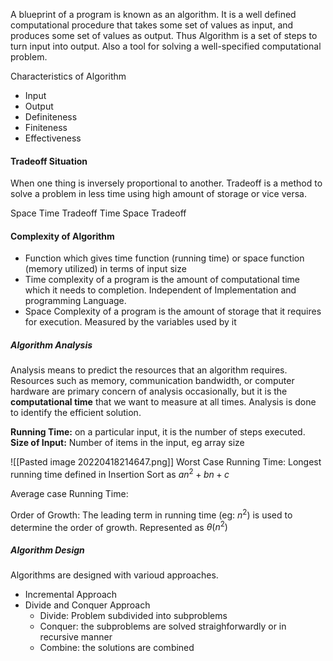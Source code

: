 A blueprint of a program is known as an algorithm.
It is a well defined computational procedure that takes some set of values as input, and produces some set of values as output. Thus Algorithm is a set of steps to turn input into output. Also a tool for solving a well-specified computational problem.

Characteristics of Algorithm
* Input
* Output
* Definiteness
* Finiteness
* Effectiveness

#### Tradeoff Situation
When one thing is inversely proportional to another.
Tradeoff is a method to solve a problem in less time using high amount of storage or vice versa.

Space Time Tradeoff
Time Space Tradeoff

#### Complexity of Algorithm
* Function which gives time function (running time) or space function (memory utilized) in terms of input size
* Time complexity of a program is the amount of computational time which it needs to completion. Independent of Implementation and programming Language.
* Space Complexity of a program is the amount of storage that it requires for execution. Measured by the variables used by it

##### Algorithm Analysis
Analysis means to predict the resources that an algorithm requires. Resources such as memory, communication bandwidth, or computer hardware are primary concern of analysis occasionally, but it is the **computational time** that we want to measure at all times.
Analysis is done to identify the efficient solution.

**Running Time:** on a particular input, it is the number of steps executed.
**Size of Input:** Number of items in the input, eg array size

![[Pasted image 20220418214647.png]]
Worst Case Running Time: Longest running time defined in Insertion Sort as
$an^2+bn+c$

Average case Running Time:

Order of Growth: The leading term in running time (eg: $n^2$) is used to determine the order of growth. Represented as $\theta (n^2)$

##### Algorithm Design
Algorithms are designed with varioud approaches.
* Incremental Approach
* Divide and Conquer Approach
	* Divide: Problem subdivided into subproblems
	* Conquer: the subproblems are solved straighforwardly or in recursive manner
	* Combine: the solutions are combined



